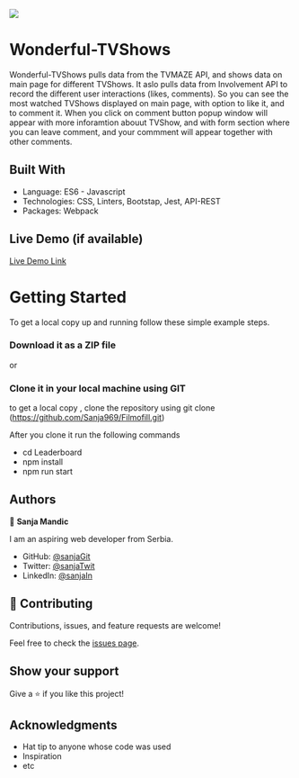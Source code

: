 ![](https://img.shields.io/badge/Microverse-blueviolet)

# Wonderful-TVShows

Wonderful-TVShows pulls data from the TVMAZE API, and shows data on main page for different TVShows. It aslo pulls data from Involvement API to record the different user interactions (likes, comments). So you can see the most watched TVShows displayed on main page, with option to like it, and to comment it. When you click on comment button popup window will appear with more inforamtion abouut TVShow, and with form section where you can leave comment, and your commment will appear together with other comments.

## Built With

- Language: ES6 - Javascript
- Technologies: CSS, Linters, Bootstap, Jest, API-REST
- Packages: Webpack


## Live Demo (if available)

[Live Demo Link](https://sanja969.github.io/Wonderful-TVShows)


# Getting Started

To get a local copy up and running follow these simple example steps.

### Download it as a ZIP file
or

### Clone it in your local machine using GIT
to get a local copy , clone the repository using git clone
(https://github.com/Sanja969/Filmofill.git)

After you clone it run  the following commands

 - cd Leaderboard
 - npm install
- npm run start

## Authors

👤 **Sanja Mandic**

I am an aspiring web developer from Serbia.
- GitHub: [@sanjaGit](https://github.com/Sanja969)
- Twitter: [@sanjaTwit](https://twitter.com/SanjaMandic42)
- LinkedIn: [@sanjaIn](https://linkedin.com/in/sanja-mandic-823995a2/)

## 🤝 Contributing

Contributions, issues, and feature requests are welcome!

Feel free to check the [issues page](../../issues/).

## Show your support

Give a ⭐️ if you like this project!

## Acknowledgments

- Hat tip to anyone whose code was used
- Inspiration
- etc

